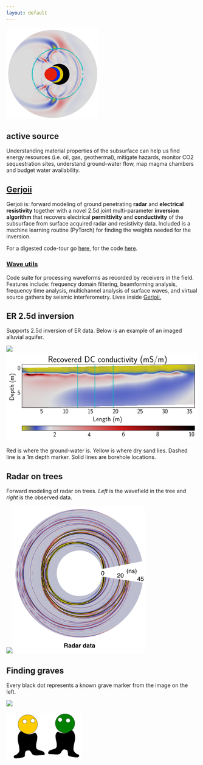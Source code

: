 ```yaml
---
layout: default
---
```


[![](images/diegozain-gerjoii-mini.png)](./)

## active source

Understanding material properties of the subsurface can help us find energy resources (i.e. oil, gas, geothermal), mitigate hazards, monitor CO2 sequestration sites, understand ground-water flow, map magma chambers and budget water availability.

## [Gerjoii](https://github.com/diegozain/gerjoii)

Gerjoii is: forward modeling of ground penetrating **radar** and **electrical resistivity** together with a novel 2.5d joint multi-parameter **inversion algorithm** that recovers electrical **permittivity** and **conductivity** of the subsurface from surface acquired radar and resistivity data. Included is a machine learning routine (PyTorch) for finding the weights needed for the inversion.

For a digested code-tour go [here](https://github.com/diegozain/gerjoii/blob/master/docs/manuals/about/gerjoii-show.pdf), for the code [here](https://github.com/diegozain/gerjoii).

### [Wave utils](./gerjoii)

Code suite for processing waveforms as recorded by receivers in the field. Features include: frequency domain filtering, beamforming analysis, frequency time analysis, multichannel analysis of surface waves, and virtual source gathers by seismic interferometry. Lives inside [Gerjoii.](https://github.com/diegozain/gerjoii)

## ER 2.5d inversion

Supports 2.5d inversion of ER data. Below is an example of an imaged alluvial aquifer. 

![](images/bhrs-er.jpg)
![](images/bhrs-dc.png)

Red is where the ground-water is. Yellow is where dry sand lies. Dashed line is a 1m depth marker. Solid lines are borehole locations.

## Radar on trees

Forward modeling of radar on trees. _Left_ is the wavefield in the tree and _right_ is the observed data.

![](images/wavefield.gif)![](images/line1-tree.png)

## Finding graves

Every black dot represents a known grave marker from the image on the left.

[![](images/idaho-energy.jpg)](./)

[![](images/dudes.png)](./)
